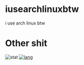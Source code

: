 # iusearchlinuxbtw
i use arch linux btw

# Other shit
![stat](https://github-readme-stats.vercel.app/api?username=iusearchlinuxbtw&show_icons=true&theme=radical)
[![lang](https://github-readme-stats.vercel.app/api/top-langs/?username=iusearchlinuxbtw&layout=compact)](https://github.com/anuraghazra/github-readme-stats)

